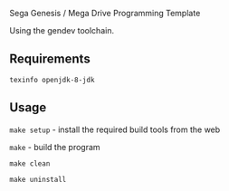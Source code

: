Sega Genesis / Mega Drive Programming Template

Using the gendev toolchain.

## Requirements
`texinfo openjdk-8-jdk`

## Usage
`make setup` - install the required build tools from the web

`make` - build the program

`make clean`

`make uninstall`
